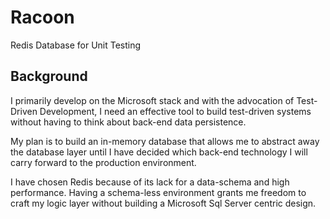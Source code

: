Racoon
======

Redis Database for Unit Testing

Background
----------

I primarily develop on the Microsoft stack and with the advocation of Test-Driven Development, I need an effective tool to build test-driven systems without having to think about back-end data persistence.

My plan is to build an in-memory database that allows me to abstract away the database layer until I have decided which back-end technology I will carry forward to the production environment.

I have chosen Redis because of its lack for a data-schema and high performance. Having a schema-less environment grants me freedom to craft my logic layer without building a Microsoft Sql Server centric design.

